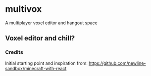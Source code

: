 # multivox

A multiplayer voxel editor and hangout space

## Voxel editor and chill?

### Credits

Initial starting point and inspiration from: https://github.com/newline-sandbox/minecraft-with-react

